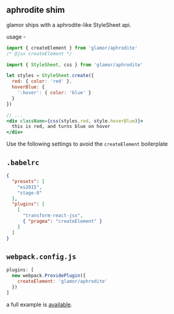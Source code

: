 aphrodite shim
--- 

glamor ships with a aphrodite-like StyleSheet api. 

usage - 
```jsx
import { createElement } from 'glamor/aphrodite'
/* @jsx createElement */

import { StyleSheet, css } from 'glamor/aphrodite'

let styles = StyleSheet.create({
  red: { color: 'red' },
  hoverBlue: {
    ':hover': { color: 'blue' }
  }
})

// ...
<div className={css(styles.red, style.hoverBlue)}>
  this is red, and turns blue on hover
</div>  
```

Use the following settings to avoid the `createElement` boilerplate 

`.babelrc`
---
```json
{
  "presets": [
    "es2015",
    "stage-0"
  ],
  "plugins": [
    [
      "transform-react-jsx",
      { "pragma": "createElement" }
    ]
  ]
}
```
`webpack.config.js`
---
```js
plugins: [
  new webpack.ProvidePlugin({
    createElement: 'glamor/aphrodite'
  })
]
```

a full example is [available](https://github.com/threepointone/glamor/blob/master/examples/aphrodite.js).